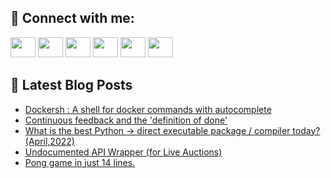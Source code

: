 ## 🔎 Connect with me:
[<img height="32" width="40" src="https://cdn.jsdelivr.net/npm/simple-icons@v5/icons/telegram.svg" />](https://t.me/bullbesh)
[<img height="32" width="40" src="https://cdn.jsdelivr.net/npm/simple-icons@v5/icons/vk.svg" />](https://vk.com/bullbesh)
[<img height="32" width="40" src="https://cdn.jsdelivr.net/npm/simple-icons@v5/icons/twitter.svg" />](https://twitter.com/bullbesh1)
[<img height="32" width="40" src="https://cdn.jsdelivr.net/npm/simple-icons@v5/icons/instagram.svg" />](https://www.instagram.com/bullbesh)
[<img height="32" width="40" src="https://cdn.jsdelivr.net/npm/simple-icons@v5/icons/reddit.svg" />](https://www.reddit.com/user/bullbesh)
[<img height="32" width="40" src="https://cdn.jsdelivr.net/npm/simple-icons@v5/icons/youtube.svg" />](https://www.youtube.com/channel/UCtfjRs6uzgq5mfm8S06WTcg)

## 📕 Latest Blog Posts
<!-- BLOG-POST-LIST:START -->
- [Dockersh : A shell for docker commands with autocomplete](https://www.reddit.com/r/Python/comments/ty6f0a/dockersh_a_shell_for_docker_commands_with/)
- [Continuous feedback and the &#39;definition of done&#39;](https://www.reddit.com/r/Python/comments/ty5lnw/continuous_feedback_and_the_definition_of_done/)
- [What is the best Python -&gt; direct executable package / compiler today? &lpar;April,2022&rpar;](https://www.reddit.com/r/Python/comments/ty36vb/what_is_the_best_python_direct_executable_package/)
- [Undocumented API Wrapper &lpar;for Live Auctions&rpar;](https://www.reddit.com/r/Python/comments/ty35xw/undocumented_api_wrapper_for_live_auctions/)
- [Pong game in just 14 lines.](https://www.reddit.com/r/Python/comments/ty15no/pong_game_in_just_14_lines/)
<!-- BLOG-POST-LIST:END -->
